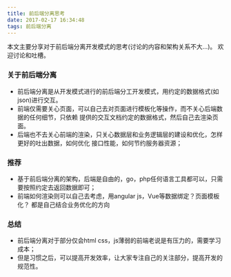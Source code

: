 ```yaml
---
title: 前后端分离思考
date: 2017-02-17 16:34:48
tags: 前后端分离
---
```

本文主要分享对于前后端分离开发模式的思考(讨论的内容和架构关系不大…)。
欢迎讨论和吐槽。

### 关于前后端分离
- 前后端分离是从开发模式进行的前后端分工开发模式，用约定的数据格式(如json)进行交互。
- 前端仅需要关心页面，可以自己去对页面进行模板化等操作，而不关心后端数据的任何细节，只依赖
提供的交互文档约定的数据格式，然后自己去渲染页面。
- 后端也不去关心前端的渲染，只关心数据层和业务逻辑层的建设和优化，怎样更好的吐出数据，如何优化
接口性能，如何节约服务器资源；
### 推荐
- 基于前后端分离的架构，后端是自由的，go，php任何语言工具都可以，只需要按照约定去返回数据即可；
- 前端如何渲染则可以自己去考虑，用angular js，Vue等数据绑定？页面模板化？ 都是自己结合业务优化的方向
###  总结
- 前后端分离对于部分仅会html css，js薄弱的前端老说是有压力的，需要学习成本；
- 但是习惯之后，可以提高开发效率，让大家专注自己的关注部分，提高开发的规范性。
